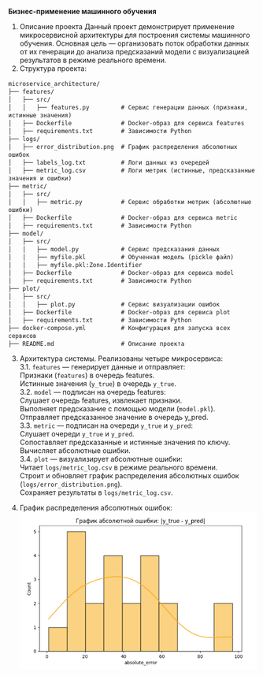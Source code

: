 **Бизнес-применение машинного обучения**

1. Описание проекта
Данный проект демонстрирует применение микросервисной архитектуры для построения системы машинного обучения. Основная цель — организовать поток обработки данных от их генерации до анализа предсказаний модели с визуализацией результатов в режиме реального времени.
2.  Структура проекта:
```
microservice_architecture/
├── features/
│   ├── src/
│   │   ├── features.py         # Сервис генерации данных (признаки, истинные значения)
│   ├── Dockerfile              # Docker-образ для сервиса features
│   ├── requirements.txt        # Зависимости Python
├── logs/
│   ├── error_distribution.png  # График распределения абсолютных ошибок
│   ├── labels_log.txt          # Логи данных из очередей
│   ├── metric_log.csv          # Логи метрик (истинные, предсказанные значения и ошибки)
├── metric/
│   ├── src/
│   │   ├── metric.py           # Сервис обработки метрик (абсолютные ошибки)
│   ├── Dockerfile              # Docker-образ для сервиса metric
│   ├── requirements.txt        # Зависимости Python
├── model/
│   ├── src/
│   │   ├── model.py            # Сервис предсказания данных
│   │   ├── myfile.pkl          # Обученная модель (pickle файл)
│   │   ├── myfile.pkl:Zone.Identifier
│   ├── Dockerfile              # Docker-образ для сервиса model
│   ├── requirements.txt        # Зависимости Python
├── plot/
│   ├── src/
│   │   ├── plot.py             # Сервис визуализации ошибок
│   ├── Dockerfile              # Docker-образ для сервиса plot
│   ├── requirements.txt        # Зависимости Python
├── docker-compose.yml          # Конфигурация для запуска всех сервисов
├── README.md                   # Описание проекта
```

3. Архитектура системы. Реализованы четыре микросервиса:                
    3.1. ```features``` — генерирует данные и отправляет:       
        Признаки (```features```) в очередь features.       
        Истинные значения (```y_true```) в очередь ```y_true```.              
    3.2. ```model``` — подписан на очередь features:        
        Слушает очередь features, извлекает признаки.       
        Выполняет предсказание с помощью модели (```model.pkl```).
        Отправляет предсказанное значение в очередь y_pred.             
    3.3. ```metric``` — подписан на очереди ```y_true``` и ```y_pred```:        
        Слушает очереди ```y_true``` и ```y_pred```.                
        Сопоставляет предсказанные и истинные значения по ключу.    
        Вычисляет абсолютные ошибки.                
    3.4. ```plot``` — визуализирует абсолютные ошибки:              
        Читает ```logs/metric_log.csv``` в режиме реального времени.        
        Строит и обновляет график распределения абсолютных ошибок (```logs/error_distribution.png```).      
        Сохраняет результаты в ```logs/metric_log.csv```.              


4. График распределения абсолютных ошибок:
 ![alt text](./images/image.png)

